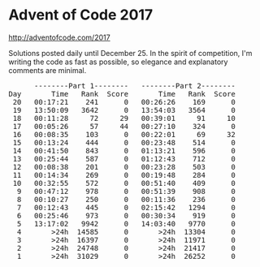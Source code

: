 # Advent of Code 2017
http://adventofcode.com/2017

Solutions posted daily until December 25. In the spirit of competition, I'm writing the code as fast as possible, so elegance and explanatory comments are minimal.

<pre>      <span>--------Part 1--------</span>   <span>--------Part 2--------</span>
Day   <span>    Time   Rank  Score</span>   <span>    Time   Rank  Score</span>
 20   00:17:21    241      0   00:26:26    169      0
 19   13:50:09   3642      0   13:54:03   3564      0
 18   00:11:28     72     29   00:39:01     91     10
 17   00:05:26     57     44   00:27:10    324      0
 16   00:08:35    103      0   00:22:01     69     32
 15   00:13:24    444      0   00:23:48    514      0
 14   00:41:50    843      0   01:13:21    596      0
 13   00:25:44    587      0   01:12:43    712      0
 12   00:08:38    201      0   00:23:28    503      0
 11   00:14:34    269      0   00:19:48    284      0
 10   00:32:55    572      0   00:51:40    409      0
  9   00:47:12    978      0   00:51:39    908      0
  8   00:10:27    250      0   00:11:36    236      0
  7   00:12:43    445      0   02:15:42   1294      0
  6   00:25:46    973      0   00:30:34    919      0
  5   13:17:02   9942      0   14:03:40   9770      0
  4       &gt;24h  14585      0       &gt;24h  13304      0
  3       &gt;24h  16397      0       &gt;24h  11971      0
  2       &gt;24h  24748      0       &gt;24h  21417      0
  1       &gt;24h  31029      0       &gt;24h  26252      0
</pre>
